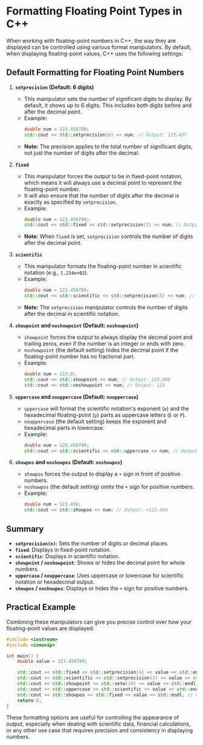 # Formatting Floating Point Types in C++

When working with floating-point numbers in C++, the way they are displayed can be controlled using various format manipulators. By default, when displaying floating-point values, C++ uses the following settings:

## Default Formatting for Floating Point Numbers

1. **`setprecision` (Default: 6 digits)**
   - This manipulator sets the number of significant digits to display. By default, it shows up to 6 digits. This includes both digits before and after the decimal point.
   - Example:
     ```cpp
     double num = 123.456789;
     std::cout << std::setprecision(6) << num; // Output: 123.457
     ```
   - **Note:** The precision applies to the total number of significant digits, not just the number of digits after the decimal.

2. **`fixed`**
   - This manipulator forces the output to be in fixed-point notation, which means it will always use a decimal point to represent the floating-point number.
   - It will also ensure that the number of digits after the decimal is exactly as specified by `setprecision`.
   - Example:
     ```cpp
     double num = 123.456789;
     std::cout << std::fixed << std::setprecision(2) << num; // Output: 123.46
     ```
   - **Note:** When `fixed` is set, `setprecision` controls the number of digits after the decimal point.

3. **`scientific`**
   - This manipulator formats the floating-point number in scientific notation (e.g., `1.234e+02`).
   - Example:
     ```cpp
     double num = 123.456789;
     std::cout << std::scientific << std::setprecision(3) << num; // Output: 1.235e+02
     ```
   - **Note:** The `setprecision` manipulator controls the number of digits after the decimal in scientific notation.

4. **`showpoint` and `noshowpoint` (Default: `noshowpoint`)**
   - `showpoint` forces the output to always display the decimal point and trailing zeros, even if the number is an integer or ends with zero.
   - `noshowpoint` (the default setting) hides the decimal point if the floating-point number has no fractional part.
   - Example:
     ```cpp
     double num = 123.0;
     std::cout << std::showpoint << num; // Output: 123.000
     std::cout << std::noshowpoint << num; // Output: 123
     ```

5. **`uppercase` and `nouppercase` (Default: `nouppercase`)**
   - `uppercase` will format the scientific notation's exponent (`e`) and the hexadecimal floating-point (`p`) parts as uppercase letters (`E` or `P`).
   - `nouppercase` (the default setting) keeps the exponent and hexadecimal parts in lowercase.
   - Example:
     ```cpp
     double num = 123.456789;
     std::cout << std::scientific << std::uppercase << num; // Output: 1.234568E+02
     ```

6. **`showpos` and `noshowpos` (Default: `noshowpos`)**
   - `showpos` forces the output to display a `+` sign in front of positive numbers.
   - `noshowpos` (the default setting) omits the `+` sign for positive numbers.
   - Example:
     ```cpp
     double num = 123.456;
     std::cout << std::showpos << num; // Output: +123.456
     ```

## Summary

- **`setprecision(n)`**: Sets the number of digits or decimal places.
- **`fixed`**: Displays in fixed-point notation.
- **`scientific`**: Displays in scientific notation.
- **`showpoint` / `noshowpoint`**: Shows or hides the decimal point for whole numbers.
- **`uppercase` / `nouppercase`**: Uses uppercase or lowercase for scientific notation or hexadecimal output.
- **`showpos` / `noshowpos`**: Displays or hides the `+` sign for positive numbers.

## Practical Example

Combining these manipulators can give you precise control over how your floating-point values are displayed:

```cpp
#include <iostream>
#include <iomanip>

int main() {
    double value = 123.456789;

    std::cout << std::fixed << std::setprecision(4) << value << std::endl; // Output: 123.4568
    std::cout << std::scientific << std::setprecision(2) << value << std::endl; // Output: 1.23e+02
    std::cout << std::showpoint << std::setw(10) << value << std::endl; // Output:  123.4568 (with decimal point always shown)
    std::cout << std::uppercase << std::scientific << value << std::endl; // Output: 1.234568E+02
    std::cout << std::showpos << std::fixed << value << std::endl; // Output: +123.456789
    return 0;
}
```

These formatting options are useful for controlling the appearance of output, especially when dealing with scientific data, financial calculations, or any other use case that requires precision and consistency in displaying numbers.